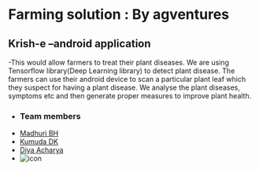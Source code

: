 # Farming solution : By agventures #
## Krish-e –android application ##

-This  would allow farmers to treat their plant diseases. We 
are using Tensorflow library(Deep Learning library) to detect plant 
disease. The farmers can use their android device to scan a particular 
plant leaf which they suspect for having a plant disease. We analyse the 
plant diseases, symptoms etc and then generate proper measures to 
improve plant health.
 
- ### Team members ###
- [Madhuri BH](https://www.github.com/madhuri-bh)
- [Kumuda DK ](https://www.github.com/kumudadk)
- [Diya Acharya](https://www.github.com/diyaacharya)
- ![icon](https://github.com/madhuri-bh/Krish-e/blob/master/3677d41d-2247-4662-9b10-fc224f82c87f.jpg)
